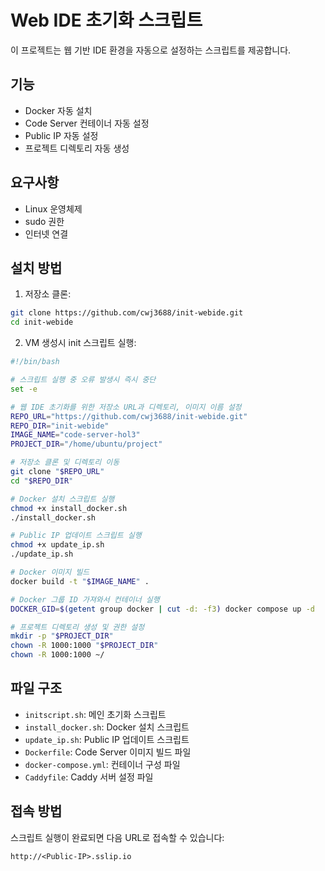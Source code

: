 # Web IDE 초기화 스크립트

이 프로젝트는 웹 기반 IDE 환경을 자동으로 설정하는 스크립트를 제공합니다.

## 기능

- Docker 자동 설치
- Code Server 컨테이너 자동 설정
- Public IP 자동 설정
- 프로젝트 디렉토리 자동 생성

## 요구사항

- Linux 운영체제
- sudo 권한
- 인터넷 연결

## 설치 방법

1. 저장소 클론:
```bash
git clone https://github.com/cwj3688/init-webide.git
cd init-webide
```

2. VM 생성시 init 스크립트 실행:
```bash
#!/bin/bash

# 스크립트 실행 중 오류 발생시 즉시 중단
set -e

# 웹 IDE 초기화를 위한 저장소 URL과 디렉토리, 이미지 이름 설정
REPO_URL="https://github.com/cwj3688/init-webide.git"
REPO_DIR="init-webide"
IMAGE_NAME="code-server-hol3"
PROJECT_DIR="/home/ubuntu/project"

# 저장소 클론 및 디렉토리 이동
git clone "$REPO_URL"
cd "$REPO_DIR"

# Docker 설치 스크립트 실행
chmod +x install_docker.sh
./install_docker.sh

# Public IP 업데이트 스크립트 실행
chmod +x update_ip.sh
./update_ip.sh

# Docker 이미지 빌드
docker build -t "$IMAGE_NAME" .

# Docker 그룹 ID 가져와서 컨테이너 실행
DOCKER_GID=$(getent group docker | cut -d: -f3) docker compose up -d

# 프로젝트 디렉토리 생성 및 권한 설정
mkdir -p "$PROJECT_DIR"
chown -R 1000:1000 "$PROJECT_DIR"
chown -R 1000:1000 ~/
```

## 파일 구조

- `initscript.sh`: 메인 초기화 스크립트
- `install_docker.sh`: Docker 설치 스크립트
- `update_ip.sh`: Public IP 업데이트 스크립트
- `Dockerfile`: Code Server 이미지 빌드 파일
- `docker-compose.yml`: 컨테이너 구성 파일
- `Caddyfile`: Caddy 서버 설정 파일

## 접속 방법

스크립트 실행이 완료되면 다음 URL로 접속할 수 있습니다:
```
http://<Public-IP>.sslip.io
```

